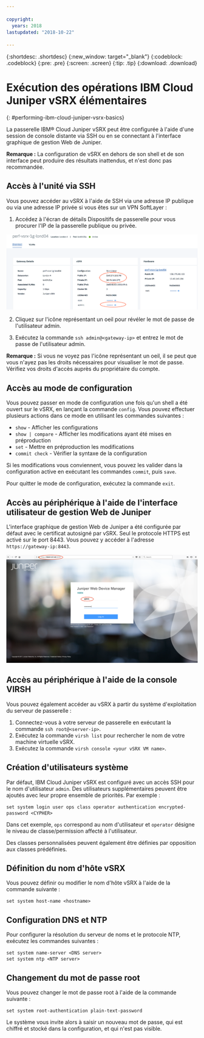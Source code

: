 ```yaml
---

copyright:
  years: 2018
lastupdated: "2018-10-22"

---
```


{:shortdesc: .shortdesc}
{:new_window: target="_blank"}
{:codeblock: .codeblock}
{:pre: .pre}
{:screen: .screen}
{:tip: .tip}
{:download: .download}

# Exécution des opérations IBM Cloud Juniper vSRX élémentaires
{: #performing-ibm-cloud-juniper-vsrx-basics}

La passerelle IBM® Cloud Juniper vSRX peut être configurée à l'aide d'une session de console distante via SSH ou en se connectant à l'interface graphique de gestion Web de Juniper.

**Remarque :** La configuration de vSRX en dehors de son shell et de son interface peut produire des résultats inattendus, et n'est donc pas recommandée.

## Accès à l'unité via SSH

Vous pouvez accéder au vSRX à l'aide de SSH via une adresse IP publique ou via une adresse IP privée si vous êtes sur un VPN SoftLayer :

1. Accédez à l'écran de détails Dispositifs de passerelle pour vous procurer l'IP de la passerelle publique ou privée.

  <img src="images/basics.png" alt="dessin" style="width: 700px;"/>

2. Cliquez sur l'icône représentant un oeil pour révéler le mot de passe de l'utilisateur admin.

3. Exécutez la commande `ssh admin@<gateway-ip>` et entrez le mot de passe de l'utilisateur admin.

**Remarque :** Si vous ne voyez pas l'icône représentant un oeil, il se peut que vous n'ayez pas les droits nécessaires pour visualiser le mot de passe. Vérifiez vos droits d'accès auprès du propriétaire du compte.

## Accès au mode de configuration

Vous pouvez passer en mode de configuration une fois qu'un shell a été ouvert sur le vSRX, en lançant la commande `config`. Vous pouvez effectuer plusieurs actions dans ce mode en utilisant les commandes suivantes :

* `show` - Afficher les configurations  
* `show | compare` - Afficher les modifications ayant été mises en préproduction
* `set` - Mettre en préproduction les modifications
* `commit check` - Vérifier la syntaxe de la configuration

Si les modifications vous conviennent, vous pouvez les valider dans la configuration active en exécutant les commandes `commit`, puis `save`.  

Pour quitter le mode de configuration, exécutez la commande `exit`.

## Accès au périphérique à l'aide de l'interface utilisateur de gestion Web de Juniper

L'interface graphique de gestion Web de Juniper a été configurée par défaut avec le certificat autosigné par vSRX. Seul le protocole HTTPS est activé sur le port 8443. Vous pouvez y accéder à l'adresse `https://gateway-ip:8443`.

![Détails sur le dispositif de passerelle haute disponibilité](images/vSRX-webui.png)

## Accès au périphérique à l'aide de la console VIRSH

Vous pouvez également accéder au vSRX à partir du système d'exploitation du serveur de passerelle :

1. Connectez-vous à votre serveur de passerelle en exécutant la commande `ssh root@<server-ip>`.
2. Exécutez la commande `virsh list` pour rechercher le nom de votre machine virtuelle vSRX.
3. Exécutez la commande `virsh console <your vSRX VM name>`.

## Création d'utilisateurs système

Par défaut, IBM Cloud Juniper vSRX est configuré avec un accès SSH pour le nom d'utilisateur `admin`. Des utilisateurs supplémentaires peuvent être ajoutés avec leur propre ensemble de priorités. Par exemple :

```
set system login user ops class operator authentication encrypted-password <CYPHER>
```

Dans cet exemple, `ops` correspond au nom d'utilisateur et `operator` désigne le niveau de classe/permission affecté à l'utilisateur.

Des classes personnalisées peuvent également être définies par opposition aux classes prédéfinies.

## Définition du nom d'hôte vSRX

Vous pouvez définir ou modifier le nom d'hôte vSRX à l'aide de la commande suivante :

```
set system host-name <hostname>
```

## Configuration DNS et NTP

Pour configurer la résolution du serveur de noms et le protocole NTP, exécutez les commandes suivantes :

```
set system name-server <DNS server>
set system ntp <NTP server>
```

## Changement du mot de passe root

Vous pouvez changer le mot de passe root à l'aide de la commande suivante :

```
set system root-authentication plain-text-password
```

Le système vous invite alors à saisir un nouveau mot de passe, qui est chiffré et stocké dans la configuration, et qui n'est pas visible.
